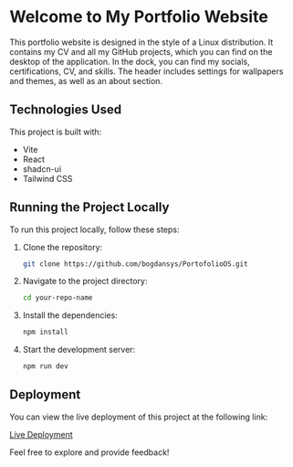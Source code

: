 # Welcome to My Portfolio Website

This portfolio website is designed in the style of a Linux distribution. It contains my CV and all my GitHub projects, which you can find on the desktop of the application. In the dock, you can find my socials, certifications, CV, and skills. The header includes settings for wallpapers and themes, as well as an about section.

## Technologies Used

This project is built with:

- Vite
- React
- shadcn-ui
- Tailwind CSS

## Running the Project Locally

To run this project locally, follow these steps:

1. Clone the repository:
	```sh
	git clone https://github.com/bogdansys/PortofolioOS.git
	```

2. Navigate to the project directory:
	```sh
	cd your-repo-name
	```

3. Install the dependencies:
	```sh
	npm install
	```

4. Start the development server:
	```sh
	npm run dev
	```

## Deployment

You can view the live deployment of this project at the following link:

[Live Deployment](https://portofolio-ltmp3wxud-bogdansys-projects.vercel.app/)

Feel free to explore and provide feedback!

